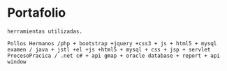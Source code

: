 # Portafolio
    herramientas utilizadas.
    
    Pollos Hermanos /php + bootstrap +jquery +css3 + js + html5 + mysql
    examen / java + jstl +el +js +html5 + mysql + css + jsp + servlet 
    ProcesoPracica / .net c# + api gmap + oracle database + report + api window     
